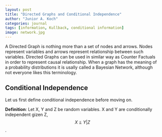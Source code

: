 ```yaml
---
layout: post
title: "Directed Graphs and Conditional Independence"
author: "Junior A. Koch"
categories: journal
tags: [information, Kullback, conditional information]
image: network.jpg
---
```


A Directed Graph is nothing more than a set of nodes and arrows. Nodes represent variables and arrows represent relationship between such variables. Directed Graphs can be used in similar way as Counter Factuals in order to represent causal relationship. When a graph has the meaning of a probability distributions it is usally called a Bayesian Network, although not everyone likes this terminology.

## Conditional Independence

Let us first define conditional independence before moving on.

**Definition**: Let X, Y and Z be random variables. X and Y are conditionally independent gizen Z, $$X \Perp Y \vert Z$$.